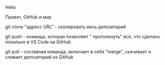 Hello

Привет, GitHub и мир

git clone "адресс URL" - скопировать весь депозитарий

git push - команда, которая позволяет " протолкнуть" всё, что сделано локально в VS Code на GitHub

git pull - составная команда, включает в себя "merge", скачивает и сливает депозитарий из GitHub